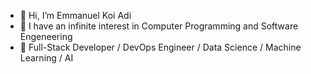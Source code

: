 - 👋 Hi, I’m Emmanuel Koi Adi
- 👀 I have an infinite interest in Computer Programming and Software Engeneering
- 🌱 Full-Stack Developer / DevOps Engineer / Data Science / Machine Learning / AI

<!---
adieddygit/adieddygit is a ✨ special ✨ repository because its `README.md` (this file) appears on your GitHub profile.
You can click the Preview link to take a look at your changes.
--->
